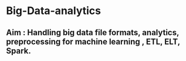 #                                                         Big-Data-analytics

##      Aim :  Handling big data file formats, analytics, preprocessing for machine learning , ETL, ELT, Spark.  
